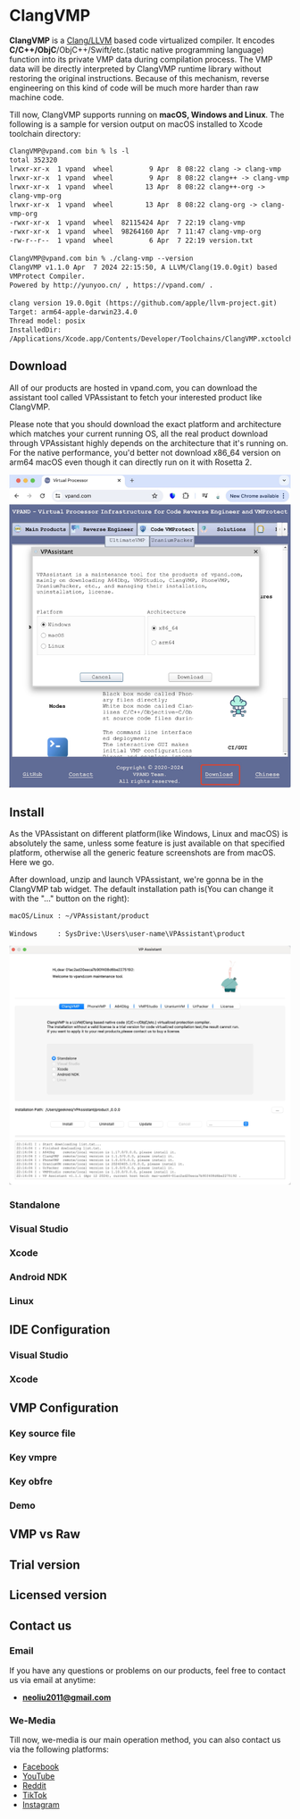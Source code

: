# ClangVMP
**ClangVMP** is a [Clang/LLVM](https://clang.llvm.org/) based code virtualized compiler. It encodes **C/C++/ObjC**/ObjC++/Swift/etc.(static native programming language) function into its private VMP data during compilation process. The VMP data will be directly interpreted by ClangVMP runtime library without restoring the original instructions. Because of this mechanism, reverse engineering on this kind of code will be much more harder than raw machine code.

Till now, ClangVMP supports running on **macOS, Windows and Linux**. The following is a sample for version output on macOS installed to Xcode toolchain directory:
```shell
ClangVMP@vpand.com bin % ls -l
total 352320
lrwxr-xr-x  1 vpand  wheel         9 Apr  8 08:22 clang -> clang-vmp
lrwxr-xr-x  1 vpand  wheel         9 Apr  8 08:22 clang++ -> clang-vmp
lrwxr-xr-x  1 vpand  wheel        13 Apr  8 08:22 clang++-org -> clang-vmp-org
lrwxr-xr-x  1 vpand  wheel        13 Apr  8 08:22 clang-org -> clang-vmp-org
-rwxr-xr-x  1 vpand  wheel  82115424 Apr  7 22:19 clang-vmp
-rwxr-xr-x  1 vpand  wheel  98264160 Apr  7 11:47 clang-vmp-org
-rw-r--r--  1 vpand  wheel         6 Apr  7 22:19 version.txt

ClangVMP@vpand.com bin % ./clang-vmp --version
ClangVMP v1.1.0 Apr  7 2024 22:15:50, A LLVM/Clang(19.0.0git) based VMProtect Compiler.
Powered by http://yunyoo.cn/ , https://vpand.com/ .

clang version 19.0.0git (https://github.com/apple/llvm-project.git)
Target: arm64-apple-darwin23.4.0
Thread model: posix
InstalledDir: /Applications/Xcode.app/Contents/Developer/Toolchains/ClangVMP.xctoolchain/usr/bin
```

## Download
All of our products are hosted in vpand.com, you can download the assistant tool called VPAssistant to fetch your interested product like ClangVMP.

Please note that you should download the exact platform and architecture which matches your current running OS, all the real product download through VPAssistant highly depends on the architecture that it's running on. For the native performance, you'd better not download x86_64 version on arm64 macOS even though it can directly run on it with Rosetta 2.

![vpadownload](https://raw.githubusercontent.com/vpand/imgres/main/vpadownload.jpg)
## Install
As the VPAssistant on different platform(like Windows, Linux and macOS) is absolutely the same, unless some feature is just available on that specified platform, otherwise all the generic feature screenshots are from macOS. Here we go.

After download, unzip and launch VPAssistant, we're gonna be in the ClangVMP tab widget. The default installation path is(You can change it with the "..." button on the right):
```
macOS/Linux : ~/VPAssistant/product

Windows     : SysDrive:\Users\user-name\VPAssistant\product
```
![vpaclangvmp](https://raw.githubusercontent.com/vpand/imgres/main/ultimatevmp/vpaclangvmp.jpg)
### Standalone
### Visual Studio
### Xcode
### Android NDK
### Linux
## IDE Configuration
### Visual Studio
### Xcode
## VMP Configuration
### Key source file
### Key vmpre
### Key obfre
### Demo
## VMP vs Raw
## Trial version
## Licensed version
## Contact us
### Email
If you have any questions or problems on our products, feel free to contact us via email at anytime: 
 * **neoliu2011@gmail.com**
### We-Media
Till now, we-media is our main operation method, you can also contact us via the following platforms:
 * [Facebook](https://www.facebook.com/people/Jesse-Liu/61555693542797/)
 * [YouTube](https://www.youtube.com/@JesseVPAND/)
 * [Reddit](https://www.reddit.com/user/JesseVPAND/)
 * [TikTok](https://www.tiktok.com/@jessevpand/)
 * [Instagram](https://www.instagram.com/jessevpand/)
